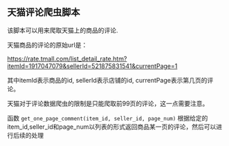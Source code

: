 ## 天猫评论爬虫脚本
该脚本可以用来爬取天猫上的商品的评论.

天猫商品的评论的原始url是：

https://rate.tmall.com/list_detail_rate.htm?itemId=1917047079&sellerId=521875831541&currentPage=1

其中itemId表示商品的id, sellerId表示店铺的id, currentPage表示第几页的评论。

天猫对于评论数据爬虫的限制是只能爬取前99页的评论，这一点需要注意。

函数 `get_one_page_comment(item_id, seller_id, page_num)` 根据给定的item_id,seller_id和page_num以列表的形式返回商品某一页的评论，然后可以进行后续的处理

